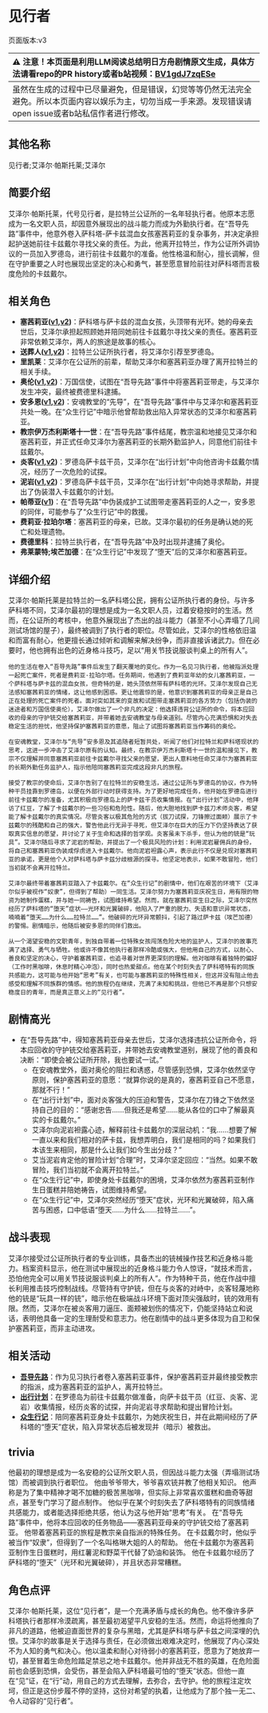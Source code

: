 # 见行者
页面版本:v3
 

| :warning: 注意！本页面是利用LLM阅读总结明日方舟剧情原文生成，具体方法请看repo的PR history或者b站视频：[BV1gdJ7zqESe](https://www.bilibili.com/video/BV1gdJ7zqESe/)         |
|:----------------------------|
| 虽然在生成的过程中已尽量避免，但是错误，幻觉等等仍然无法完全避免。所以本页面内容以娱乐为主，切勿当成一手来源。发现错误请open issue或者b站私信作者进行修改。|



## 其他名称
见行者;艾泽尔·帕斯托莱;艾泽尔
## 简要介绍
艾泽尔·帕斯托莱，代号见行者，是拉特兰公证所的一名年轻执行者。他原本志愿成为一名文职人员，却因意外展现出的战斗能力而成为外勤执行者。在“吾导先路”事件中，他意外卷入萨科塔-萨卡兹混血女孩塞茜莉亚的复杂事务，并决定承担起护送她前往卡兹戴尔寻找父亲的责任。为此，他离开拉特兰，作为公证所外调协议的一员加入罗德岛，进行前往卡兹戴尔的准备。他性格温和耐心，擅长调解，但在守护重要之人时也展现出坚定的决心和勇气，甚至愿意冒险前往对萨科塔而言极度危险的卡兹戴尔。
## 相关角色
-   **塞茜莉亚([v1](../chars/extended_char_sai_qian_li_ya.md),[v2](extended_char_sai_qian_li_ya.md))**：萨科塔与萨卡兹的混血女孩，头顶带有光环。她的母亲去世后，艾泽尔承担起照顾她并陪同她前往卡兹戴尔寻找父亲的责任。塞茜莉亚非常依赖艾泽尔，两人的旅途是故事的核心。
-   **送葬人([v1](../chars/char_279_excu.md),[v2](char_279_excu.md))**：拉特兰公证所执行者，将艾泽尔引荐至罗德岛。
-   **里凯莱**：艾泽尔在公证所的前辈，帮助艾泽尔和塞茜莉亚办理了离开拉特兰的相关手续。
-   **奥伦([v1](../chars/extended_char_ao_lun.md),[v2](extended_char_ao_lun.md))**：万国信使，试图在“吾导先路”事件中将塞茜莉亚带走，与艾泽尔发生冲突，最终被费德里科逮捕。
-   **安多恩([v1](../chars/extended_char_an_duo_en.md),[v2](extended_char_an_duo_en.md))**：安魂教堂的“先导”，在“吾导先路”事件中与艾泽尔和塞茜莉亚共处一晚。在“众生行记”中暗示他曾帮助救出陷入异常状态的艾泽尔和塞茜莉亚。
-   **教宗伊万杰利斯塔十一世**：在“吾导先路”事件结尾，教宗温和地接见艾泽尔和塞茜莉亚，并正式任命艾泽尔为塞茜莉亚的长期外勤监护人，同意他们前往卡兹戴尔。
-   **炎客([v1](../chars/char_131_flameb.md),[v2](char_131_flameb.md))**：罗德岛萨卡兹干员，艾泽尔在“出行计划”中向他咨询卡兹戴尔情况，经历了一次危险的试探。
-   **泥岩([v1](../chars/char_311_mudrok.md),[v2](char_311_mudrok.md))**：罗德岛萨卡兹干员，艾泽尔在“出行计划”中向她寻求帮助，并提出了伪装潜入卡兹戴尔的计划。
-   **帕蒂亚([v1](../chars/extended_char_pa_di_ya.md))**：在“吾导先路”中伪装成护工试图带走塞茜莉亚的人之一，安多恩的同伴，可能参与了“众生行记”中的救援。
-   **费莉亚·拉珀尔塔**：塞茜莉亚的母亲，已故。艾泽尔最初的任务是确认她的死亡和处理遗物。
-   **费德里科**：拉特兰执行者，在“吾导先路”中及时出现并逮捕了奥伦。
-   **弗莱蒙特;埃芒加德**：在“众生行记”中发现了“堕天”后的艾泽尔和塞茜莉亚。
## 详细介绍
艾泽尔·帕斯托莱是拉特兰的一名萨科塔公民，拥有公证所执行者的身份。与许多萨科塔不同，艾泽尔最初的理想是成为一名文职人员，过着安稳按时的生活。然而，在公证所的考核中，他意外展现出了杰出的战斗能力（甚至不小心弄塌了几间测试场馆的屋子），最终被调到了执行者的职位。尽管如此，艾泽尔的性格依旧温和而富有耐心，他更擅长通过倾听和调解来解决纷争，而非直接诉诸武力。但在必要时，他也拥有出色的近身格斗技巧，足以“用关节技说服谈判桌上的所有人”。

    他的生活在卷入“吾导先路”事件后发生了翻天覆地的变化。作为一名见习执行者，他被指派处理一起死亡案件，死者是费莉亚·拉珀尔塔。任务期间，他遇到了费莉亚年幼的女儿塞茜莉亚，一个萨科塔与萨卡兹的混血女孩，但奇特的是，她头顶依然带有萨科塔的光环。艾泽尔发现自己无法感知塞茜莉亚的情绪，这让他感到困惑。更让他震惊的是，他意识到塞茜莉亚的母亲正是自己正在处理的死亡案件的死者。面对突如其来的变故和试图带走塞茜莉亚的各方势力（包括伪装的迷途者和万国信使奥伦），艾泽尔做出了一个非凡的决定：他选择违背公证所的命令，将本应回收的母亲的守护铳交给塞茜莉亚，并带着她去安魂教堂与母亲道别。尽管内心充满恐惧和对失去稳定生活的担忧，他坚持保护塞茜莉亚的意愿，阻止了试图将塞茜莉亚当作筹码的奥伦。

    在安魂教堂，艾泽尔与“先导”安多恩及其追随者短暂共处，听闻了他们对拉特兰和萨科塔现状的思考，这进一步冲击了艾泽尔原有的认知。最终，在教宗伊万杰利斯塔十一世的温和接见下，教宗不仅理解并同意塞茜莉亚前往卡兹戴尔寻找父亲的愿望，更出人意料地任命艾泽尔为塞茜莉亚的长期外勤任务监护人，指示他陪同塞茜莉亚完成这段非凡的旅程。

    接受了教宗的使命后，艾泽尔告别了在拉特兰的安稳生活，通过公证所与罗德岛的协议，作为特种干员挂靠到罗德岛，以便在外部行动时获得支持。为了更好地完成任务，他开始在罗德岛进行前往卡兹戴尔的准备，尤其积极向罗德岛上的萨卡兹干员收集情报。在“出行计划”活动中，他拜访了红豆，了解了卡兹戴尔的一些习俗和危险性。随后，他大胆地找到萨卡兹刀术师炎客，希望能了解卡兹戴尔的真实情况。尽管炎客以极其危险的方式（拔刀试探，刀锋擦过面颊）展示了卡兹戴尔的残酷和自己的强大，警告他此行无异于寻死，但艾泽尔在巨大的压力下仍坚持表达了获取真实信息的愿望，并讨论了关于生命和选择的哲学观。炎客虽未下杀手，但认为他的铳是“玩具”。艾泽尔随后寻求了泥岩的帮助，并提出了一个极具风险的计划：利用泥岩雇佣兵的身份，将自己和塞茜莉亚伪装成俘虏进入卡兹戴尔。他向泥岩袒露心声，表示此行不仅是兑现对塞茜莉亚的承诺，更是他个人对萨科塔与萨卡兹分歧根源的探寻。他坚定地表示，如果不敢冒险，他们当初就不会离开拉特兰。

    艾泽尔最终带着塞茜莉亚踏入了卡兹戴尔。在“众生行记”的剧情中，他们在艰苦的环境下（艾泽尔似乎被视作“奴隶”，但得到了帮助）一同生活。艾泽尔努力为塞茜莉亚庆祝生日，用有限的物资为她制作蛋糕，并与她一同祷告，试图维持希望。然而，就在塞茜莉亚生日之际，艾泽尔突然经历了萨科塔的“堕天”症状——光环和光翼破碎，他陷入了严重的脱力、失语和意识异常状态，喃喃着“堕天……为什么……拉特兰……”。他破碎的光环异常颤抖，引起了路过萨卡兹（埃芒加德）的警惕。剧情暗示，他随后被安多恩的同伴们救出。

    从一个渴望安稳的文职青年，到独自带着一位特殊女孩闯荡危险大地的监护人，艾泽尔的故事充满了选择、勇气与牺牲。他或许不像其他执行者那样冷酷或强大，但他用自己的方式，以耐心、善良和坚定的决心，守护着塞茜莉亚，也追寻着对世界更深刻的理解。他对咖啡有着独特的偏好（工作时黑咖啡，休息时精心冲泡），同时也热爱甜点。他在某个时刻失去了萨科塔特有的同族共感能力，这可能与他开始“思考”有关，也可能与塞茜莉亚的特殊性相关，但这并没有阻止他去感受和理解不同族群的情感。他的旅程仍在继续，充满了未知和挑战，但他已不再是那个只想安稳度日的青年，而是真正意义上的“见行者”。
## 剧情高光
*   在“吾导先路”中，得知塞茜莉亚母亲去世后，艾泽尔选择违抗公证所命令，将本应回收的守护铳交给塞茜莉亚，并带她去安魂教堂道别，展现了他的善良和决断：“即使会被公证所开除，我也要试一试。”
    *   在安魂教堂外，面对奥伦的阻拦和诱惑，尽管感到恐惧，艾泽尔依然坚守原则，保护塞茜莉亚的意愿：“就算你说的是真的，塞茜莉亚自己不愿意，那就不行！”
    *   在“出行计划”中，面对炎客强大的压迫和警告，艾泽尔在刀锋之下依然坚持自己的目的：“感谢忠告......但我还是希望......能从各位的口中了解最真实的卡兹戴尔。”
    *   艾泽尔向泥岩袒露心迹，解释前往卡兹戴尔的深层动机：“我......想要了解一直以来和我们相对的萨卡兹，我想弄明白，我们是相同的吗？如果我们本该生来相同，那是什么让我们如今生出分歧？”
    *   艾当泥岩肯定他的冒险计划“合理”时，艾泽尔坚定回应：“当然。如果不敢冒险，我们当初就不会离开拉特兰。”
    *   在“众生行记”中，即使身处卡兹戴尔的困境，艾泽尔依然为塞茜莉亚制作生日蛋糕并陪她祷告，试图维持希望。
    *   在“众生行记”中，艾泽尔突然经历“堕天”症状，光环和光翼破碎，陷入痛苦与困惑，口中低语“堕天……为什么……拉特兰……”。
## 战斗表现
艾泽尔接受过公证所执行者的专业训练，具备杰出的铳械操作技艺和近身格斗能力。档案资料显示，他在测试中展现出的近身格斗能力令人惊讶，“就技术而言，恐怕他完全可以用关节技说服谈判桌上的所有人”。作为特种干员，他在作战中擅长利用推击技巧控制战线。尽管持有守护铳，但在与炎客的对峙中，炎客轻蔑地称他的铳是“玩具一样的铳”，暗示他在极端战斗环境下面对顶尖强敌时，铳的效用有限。然而，艾泽尔在被炎客用刀逼压、面颊被划伤的情况下，仍能坚持站立和说话，表明他具备一定的生理耐受和意志力。他在剧情中的战斗更多体现为自卫和保护塞茜莉亚，而非主动进攻。
## 相关活动
-   **[吾导先路](../stories/act16side.md)**：作为见习执行者卷入塞茜莉亚事件，保护塞茜莉亚并最终接受教宗的指派，成为塞茜莉亚的监护人，离开拉特兰。
-   **[出行计划](../stories/story_forcer_set_1.md)**：在罗德岛为前往卡兹戴尔做准备，向萨卡兹干员（红豆、炎客、泥岩）收集情报，经历炎客的试探，并向泥岩寻求帮助和提出冒险计划。
-   **[众生行记](../stories/act42side.md)**：陪同塞茜莉亚身处卡兹戴尔，为她庆祝生日，并在此期间经历了萨科塔的“堕天”症状，陷入异常状态后被发现并（暗示）被救出。
## trivia
他最初的理想是成为一名安稳的公证所文职人员，但因战斗能力太强（弄塌测试场馆）而被调到执行者职位。
    他由爷爷带大，爷爷喜欢铳并教了他相关知识。
    他声称是为了集中精神才喝不加糖的极苦黑咖啡，但实际上非常喜欢蛋糕和曲奇等甜点，甚至专门学习了甜点制作。
    他似乎在某个时刻失去了萨科塔特有的同族情绪共感能力，或者能选择拒绝共感，他认为这与他开始“思考”有关。
    在“吾导先路”事件中，他将本应回收的任务物品——塞茜莉亚母亲的守护铳交给了塞茜莉亚。
    他带着塞茜莉亚的旅程是教宗亲自指派的特殊任务。
    在卡兹戴尔时，他似乎被当作“奴隶”，但得到了一个名叫格琳大姐的人的帮助。
    他在卡兹戴尔为塞茜莉亚制作生日蛋糕时，用红薯泥和野菜干代替了奶油和装饰。
    他在卡兹戴尔经历了萨科塔的“堕天”（光环和光翼破碎），并且状态非常糟糕。
## 角色点评
艾泽尔·帕斯托莱，这位“见行者”，是一个充满矛盾与成长的角色。他不像许多萨科塔执行者那样冷漠疏离，甚至最初渴望平凡安稳的生活。然而，命运将他推向了非凡的道路，他被迫直面世界的复杂与黑暗，尤其是萨科塔与萨卡兹之间深埋的仇恨。艾泽尔的故事是关于选择与责任，在必须做出艰难决定时，他展现了内心深处不为人知的勇气和决心。他以温柔和耐心对待弱小的塞茜莉亚，愿意为了她放弃一切，甚至冒着生命危险踏足禁忌之地卡兹戴尔。他并非战无不胜的英雄，在危险面前也会感到恐惧，会受伤，甚至会陷入萨科塔最可怕的“堕天”状态。但他一直在“见”证，在“行”动，用自己的方式去理解，去弥合，去守护。他的旅程注定坎坷，但正是这份步履不停的坚持，这份对希望的执着，让他成为了那个独一无二、令人动容的“见行者”。